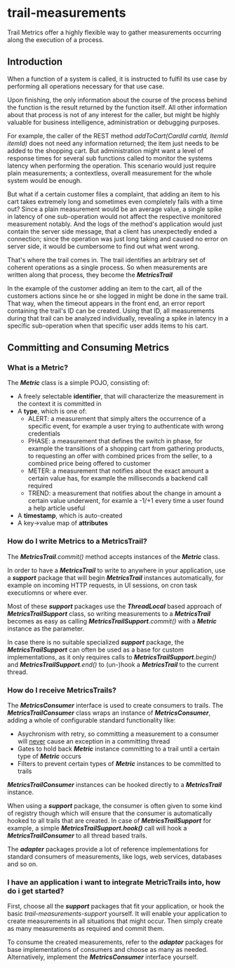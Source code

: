 # trail-measurements

Trail Metrics offer a highly flexible way to gather measurements occurring along the execution of a process.

## Introduction

When a function of a system is called, it is instructed to fulfil its use case by performing all operations necessary for that use case. 

Upon finishing, the only information about the course of the process behind the function is the result returned by the function itself. All other information about that process is not of any interest for the caller, but might be highly valuable for business intelligence, administration or debugging purposes.

For example, the caller of the REST method _addToCart(CardId cartId, ItemId itemId)_ does not need any information returned; the item just needs to be added to the shopping cart. But administration might want a level of response times for several sub functions called to monitor the systems latency when performing the operation. This scenario would just require plain measurements; a contextless, overall measurement for the whole system would be enough.

But what if a certain customer files a complaint, that adding an item to his cart takes extremely long and sometimes even completely fails with a time out? Since a plain measurement would be an average value, a single spike in latency of one sub-operation would not affect the respective monitored measurement notably. And the logs of the method's application would just contain the server side message, that a client has unexpectedly ended a connection; since the operation was just long taking and caused no error on server side, it would be cumbersome to find out what went wrong.

That's where the trail comes in. The trail identifies an arbitrary set of coherent operations as a single process. So when measurements are written along that process, they become the **_MetricsTrail_**

In the example of the customer adding an item to the cart, all of the customers actions since he or she logged in might be done in the same trail. That way, when the timeout appears in the front end, an error report containing the trail's ID can be created. Using that ID, all measurements during that trail can be analyzed individually, revealing a spike in latency in a specific sub-operation when that specific user adds items to his cart.

## Committing and Consuming Metrics

### What is a Metric?

The **_Metric_** class is a simple POJO, consisting of:
- A freely selectable **identifier**, that will characterize the measurement in the context it is committed in
- A **type**, which is one of:
  - ALERT: a measurement that simply alters the occurrence of a specific event, for example a user trying to authenticate with wrong credentials
  - PHASE: a measurement that defines the switch in phase, for example the transitions of a shopping cart from gathering products, to requesting an offer with combined prices from the seller, to a combined price being offered to customer
  - METER: a measurement that notifies about the exact amount a certain value has, for example the milliseconds a backend call required
  - TREND: a measurement that notifies about the change in amount a certain value underwent, for examle a -1/+1 every time a user found a help article useful
- A **timestamp**, which is auto-created
- A key->value map of **attributes**

### How do I write Metrics to a MetricsTrail?

The _**MetricsTrail**.commit()_ method accepts instances of the **_Metric_** class. 

In order to have a **_MetricsTrail_** to write to anywhere in your application, use a **_support_** package that will begin **_MetricsTrail_** instances automatically, for example on incoming HTTP requests, in UI sessions, on cron task executiomns or where ever.

Most of these **_support_** packages use the **_ThreadLocal_** based approach of **_MetricsTrailSupport_** class, so writing measurements to a **_MetricsTrail_** becomes as easy as calling _**MetricsTrailSupport**.commit()_ with a **_Metric_** instance as the parameter.

In case there is no suitable specialized **_support_** package, the **_MetricsTrailSupport_** can often be used as a base for custom implementations, as it only requires calls to _**MetricsTrailSupport**.begin()_ and _**MetricsTrailSupport**.end()_ to (un-)hook a **_MetricsTrail_** to the current thread.

### How do I receive MetricsTrails?

The **_MetricsConsumer_** interface is used to create consumers to trails. The **_MetricsTrailConsumer_** class wraps an instance of **_MetricsConsumer_**, adding a whole of configurable standard functionality like:
- Asychronism with retry, so committing a measurement to a consumer will <u>never</u> cause an exception in a committing thread
- Gates to hold back **_Metric_** instance committing to a trail until a certain type of **_Metric_** occurs
- Filters to prevent certain types of **_Metric_** instances to be committed to trails

**_MetricsTrailConsumer_** instances can be hooked directly to a **_MetricsTrail_** instance.

When using a **_support_** package, the consumer is often given to some kind of registry though which will ensure that the consumer is automatically hooked to all trails that are created. In case of **_MetricsTrailSupport_** for example, a simple _**MetricsTrailSupport.hook()**_ call will hook a **_MetricsTrailConsumer_** to all thread based trails.

The **_adapter_** packages provide a lot of reference implementations for standard consumers of measurements, like logs, web services, databases and so on.

### I have an application i want to integrate MetricTrails into, how do i get started?

First, choose all the **_support_** packages that fit your application, or hook the basic _trail-measurements-support_ yourself. It will enable your application to create measurements in all situations that might occur. Then simply create as many measurements as required and commit them.

To consume the created measurements, refer to the **_adaptor_** packages for base implementations of consumers and choose as many as needed. Alternatively, implement the **_MetricsConsumer_** interface yourself.
